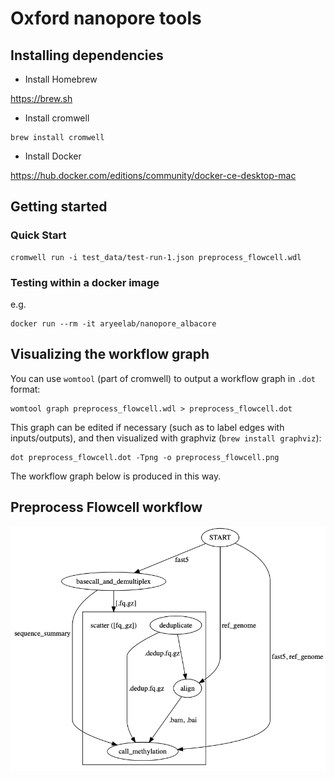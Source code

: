 # Oxford nanopore tools

## Installing dependencies

- Install Homebrew

https://brew.sh

- Install cromwell

```
brew install cromwell
```

- Install Docker

https://hub.docker.com/editions/community/docker-ce-desktop-mac

## Getting started

### Quick Start

```
cromwell run -i test_data/test-run-1.json preprocess_flowcell.wdl 
```


### Testing within a docker image

e.g.
```
docker run --rm -it aryeelab/nanopore_albacore
```

## Visualizing the workflow graph

You can use `womtool` (part of cromwell) to output a workflow graph in `.dot` format:

```
womtool graph preprocess_flowcell.wdl > preprocess_flowcell.dot
```

This graph can be edited if necessary (such as to label edges with inputs/outputs), and then visualized with graphviz (`brew install graphviz`):

```
dot preprocess_flowcell.dot -Tpng -o preprocess_flowcell.png
```

The workflow graph below is produced in this way.


## Preprocess Flowcell workflow

![alt text](preprocess_flowcell.png "preprocess_flowcell.wdl DAG")

